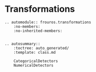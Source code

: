 # Transformations

```{eval-rst}
.. automodule:: frouros.transformations
    :no-members:
    :no-inherited-members:
```

```{currentmodule} frouros.transformations
```

```{eval-rst}
.. autosummary::
    :toctree: auto_generated/
    :template: class.md

    CategoricalDetectors
    NumericalDetectors
```
